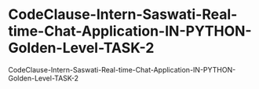 # CodeClause-Intern-Saswati-Real-time-Chat-Application-IN-PYTHON-Golden-Level-TASK-2
CodeClause-Intern-Saswati-Real-time-Chat-Application-IN-PYTHON-Golden-Level-TASK-2
